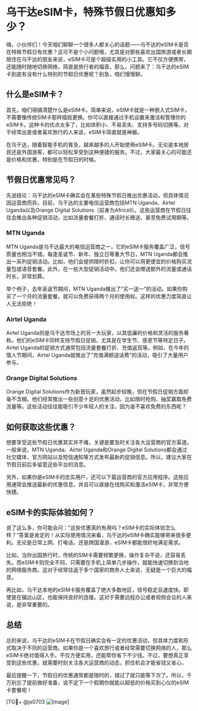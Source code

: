 # 乌干达eSIM卡，特殊节假日优惠知多少？

嗨，小伙伴们！今天咱们聊聊一个很多人都关心的话题——乌干达的eSIM卡是否在特殊节假日有优惠？这可不是个小问题哦，尤其是对那些喜欢出国旅游或者长期居住在乌干达的朋友来说，eSIM卡可是个超级实用的小工具。它不仅方便携带，还能随时随地切换网络，简直是旅行者的福音。那么，问题来了：乌干达的eSIM卡到底有没有什么特别的节假日优惠呢？别急，咱们慢慢聊。

## 什么是eSIM卡？

首先，咱们得搞清楚什么是eSIM卡。简单来说，eSIM卡就是一种嵌入式SIM卡，不需要像传统SIM卡那样插拔更换。你可以直接通过手机设置来激活和管理你的eSIM卡。这种卡的优点太多了，比如体积小、不易丢失、支持多号码切换等。对于经常出差或者喜欢旅行的人来说，eSIM卡简直就是神器。

在乌干达，随着智能手机的普及，越来越多的人开始使用eSIM卡。无论是本地居民还是外国游客，都可以轻松享受到这种便捷的服务。不过，大家最关心的可能还是价格和优惠，特别是在节假日的时候。

## 节假日优惠常见吗？

先说结论：乌干达的eSIM卡确实会在某些特殊节假日推出优惠活动，但具体情况因运营商而异。目前，乌干达的主要电信运营商包括MTN Uganda、Airtel Uganda以及Orange Digital Solutions（前身为Africell）。这些运营商在节假日往往会推出各种促销活动，比如流量套餐打折、通话时长赠送、甚至免费试用期等。

### MTN Uganda

MTN Uganda是乌干达最大的电信运营商之一，它的eSIM卡服务覆盖广泛，信号质量也相当不错。每逢圣诞节、新年、独立日等重大节日，MTN Uganda都会推出一系列促销活动。比如，他们会提供限时折扣，让你可以用更便宜的价格购买流量包或语音套餐。此外，在一些大型促销活动中，他们还会赠送额外的流量或通话时长，非常划算。

举个例子，去年圣诞节期间，MTN Uganda推出了“买一送一”的活动。如果你购买了一个月的流量套餐，就可以免费获得两个月的使用权。这样的优惠力度简直让人无法拒绝！

### Airtel Uganda

Airtel Uganda则是乌干达市场上的另一大玩家，以其低廉的价格和灵活的服务著称。他们的eSIM卡同样支持节假日促销，尤其是在学生节、感恩节等特定日子。Airtel Uganda的促销方式通常包括流量套餐打折、充值返现等。例如，在今年的情人节期间，Airtel Uganda就推出了“充值满额送话费”的活动，吸引了大量用户参与。

### Orange Digital Solutions

Orange Digital Solutions作为新晋玩家，虽然起步较晚，但在节假日促销方面却毫不含糊。他们经常推出一些创意十足的优惠活动，比如限时抢购、抽奖赢取免费流量等。这些活动往往能吸引不少年轻人的关注，因为谁不喜欢免费的东西呢？

## 如何获取这些优惠？

想要享受这些节假日优惠其实并不难，关键是要及时关注各大运营商的官方渠道。一般来说，MTN Uganda、Airtel Uganda和Orange Digital Solutions都会通过社交媒体、官方网站以及短信通知等方式发布最新的促销信息。所以，建议大家在节假日前后多留意这些平台的消息。

另外，如果你是eSIM卡的忠实用户，还可以下载运营商的官方应用程序。这些应用通常会推送最新的优惠信息，并且可以直接在线购买和激活eSIM卡，非常方便快捷。

## eSIM卡的实际体验如何？

说了这么多，你可能会问：“这些优惠真的有用吗？eSIM卡的实际体验怎么样？”答案是肯定的！从实际使用情况来看，乌干达的eSIM卡确实能够带来很多便利。无论是日常上网、打电话，还是跨国漫游，eSIM卡都能很好地满足需求。

比如，当你出国旅行时，传统的SIM卡需要频繁更换，操作复杂不说，还容易丢失。而eSIM卡则完全不同，只需要在手机上简单几步操作，就能快速切换到当地的网络服务商。这对于经常往返于多个国家的商务人士来说，无疑是一个巨大的福音。

再比如，乌干达本地的eSIM卡服务覆盖了绝大多数地区，信号稳定且速度快。即使是在偏远山区，也能保持良好的连接。这对于需要远程办公或者视频会议的人来说，是非常重要的。

## 总结

总的来说，乌干达的eSIM卡在节假日确实会有一定的优惠活动，但具体力度和形式取决于不同的运营商。如果你是一个喜欢旅行或者经常需要切换网络的人，那么eSIM卡绝对值得入手。不仅方便实用，还能帮你省下不少钱。不过，要想真正享受到这些优惠，就需要时刻关注各大运营商的动态，抓住机会才能省钱又省心。

最后提醒一下，节假日的优惠通常都是限时的，错过了就只能等下次了。所以，千万别忘了提前做好准备，说不定下一个假期你就能以超低的价格买到心仪的eSIM卡套餐呢！

[TG💪+ @jx0703 ![Image](https://github.com/user-attachments/assets/dbca1d08-cadb-493c-b0ec-ad6f7a83f270)]